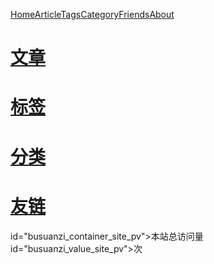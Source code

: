 <link rel="icon" type="image/png" href="https://s2.loli.net/2025/01/30/K52xe81PLsrQH3V.png">

[Home](./)[Article](./article)[Tags](./tags)[Category](./category)[Friends](./friends)[About](./about)

# [文章](./article)

# [标签](./tags)

# [分类](./category)

# [友链](./firends)

<script src="https://giscus.app/client.js"
        data-repo="awaidea/wintercat"
        data-repo-id="R_kgDONxxQ5w"
        data-category="Announcements"
        data-category-id="DIC_kwDONxxQ584CmeH5"
        data-mapping="url"
        data-strict="1"
        data-reactions-enabled="1"
        data-emit-metadata="1"
        data-input-position="top"
        data-theme="noborder_light"
        data-lang="zh-CN"
        data-loading="lazy"
        crossorigin="anonymous"
        async>
</script>

<script async src="//busuanzi.ibruce.info/busuanzi/2.3/busuanzi.pure.mini.js"></script>
 <span></span>id="busuanzi_container_site_pv">本站总访问量<span>id="busuanzi_value_site_pv"></span>次</span>
